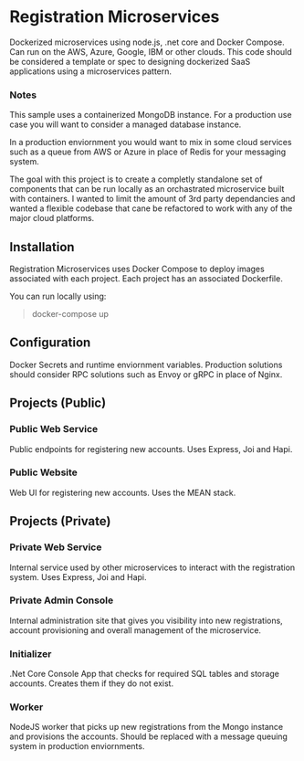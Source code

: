 # Registration Microservices
Dockerized microservices using node.js, .net core and Docker Compose. Can run on the AWS, Azure, Google, IBM or other clouds. This code should be considered a template or spec to designing dockerized SaaS applications using a microservices pattern.

### Notes
This sample uses a containerized MongoDB instance. For a production use case you will want to consider a managed database instance.

In a production enviornment you would want to mix in some cloud services such as a queue from AWS or Azure in place of Redis for your messaging system.

The goal with this project is to create a completly standalone set of components that can be run locally as an orchastrated microservice built with containers. I wanted to limit the amount of 3rd party dependancies and wanted a flexible codebase that cane be refactored to work with any of the major cloud platforms.

## Installation
Registration Microservices uses Docker Compose to deploy images associated with each project. Each project has an associated Dockerfile.

You can run locally using:

   >docker-compose up

## Configuration
Docker Secrets and runtime enviornment variables. Production solutions should consider RPC solutions such as Envoy or gRPC in place of Nginx.

## Projects (Public)



### Public Web Service
Public endpoints for registering new accounts. Uses Express, Joi and Hapi.

### Public Website
Web UI for registering new accounts. Uses the MEAN stack.



## Projects (Private)

### Private Web Service
Internal service used by other microservices to interact with the registration system. Uses Express, Joi and Hapi.

### Private Admin Console
Internal administration site that gives you visibility into new registrations, account provisioning and overall management of the microservice.

### Initializer
.Net Core Console App that checks for  required SQL tables and storage accounts. Creates them if they do not exist.

### Worker
NodeJS worker that picks up new registrations from the Mongo instance and provisions the accounts. Should be replaced with a message queuing system in production enviornments.